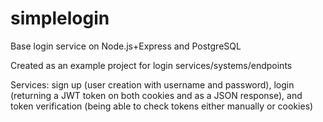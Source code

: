 # simplelogin
Base login service on Node.js+Express and PostgreSQL

Created as an example project for login services/systems/endpoints

Services: sign up (user creation with username and password), login (returning a JWT token on both cookies and as a JSON response), and token verification (being able to check tokens either manually or cookies)
